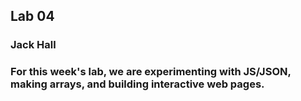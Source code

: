 ## Lab 04
### Jack Hall

### For this week's lab, we are experimenting with JS/JSON, making arrays, and building interactive web pages. 